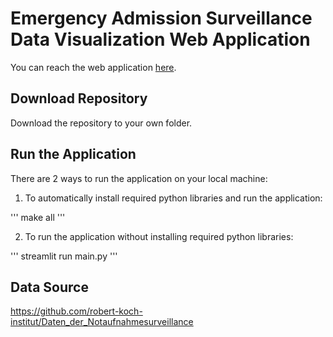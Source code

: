 # Emergency Admission Surveillance Data Visualization Web Application

You can reach the web application [here](https://datavisualizationproject.streamlit.app/).

## Download Repository

Download the repository to your own folder.

## Run the Application

There are 2 ways to run the application on your local machine:

1. To automatically install required python libraries and run the application:

'''
make all
'''

2. To run the application without installing required python libraries:

'''
streamlit run main.py
'''

## Data Source
https://github.com/robert-koch-institut/Daten_der_Notaufnahmesurveillance
